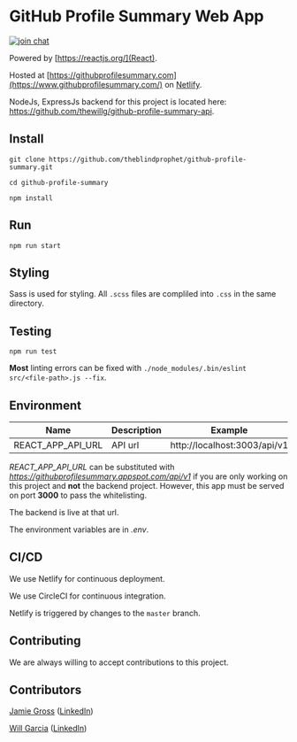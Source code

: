# GitHub Profile Summary Web App
[![join chat](https://img.shields.io/gitter/room/nwjs/nw.js.svg)](https://gitter.im/dylloprofilesummary/Lobby)

Powered by [https://reactjs.org/](React).

Hosted at [https://githubprofilesummary.com](https://www.githubprofilesummary.com/) on [Netlify](https://www.netlify.com/).

NodeJs, ExpressJs backend for this project is located here: https://github.com/thewillg/github-profile-summary-api.

## Install

`git clone https://github.com/theblindprophet/github-profile-summary.git`

`cd github-profile-summary`

`npm install`

## Run

`npm run start`

## Styling

Sass is used for styling. All `.scss` files are compliled into `.css` in the same directory.

## Testing

`npm run test`

**Most** linting errors can be fixed with `./node_modules/.bin/eslint src/<file-path>.js --fix`.

## Environment

| Name | Description | Example |
|------|-------------|--------|
| REACT_APP_API_URL | API url | http://localhost:3003/api/v1 |

*REACT_APP_API_URL* can be substituted with *https://githubprofilesummary.appspot.com/api/v1* if you are only working on this project and **not** the backend project. However, this app must be served on port **3000** to pass the whitelisting.

The backend is live at that url.

The environment variables are in *.env*.

## CI/CD

We use Netlify for continuous deployment.

We use CircleCI for continuous integration.

Netlify is triggered by changes to the `master` branch.

## Contributing

We are always willing to accept contributions to this project.

## Contributors

[Jamie Gross](https://github.com/theblindprophet/) ([LinkedIn](https://www.linkedin.com/in/james-l-gross/))

[Will Garcia](https://github.com/thewillg/) ([LinkedIn](https://www.linkedin.com/in/thewillg/))
